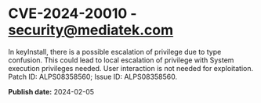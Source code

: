 # CVE-2024-20010 - security@mediatek.com

In keyInstall, there is a possible escalation of privilege due to type confusion. This could lead to local escalation of privilege with System execution privileges needed. User interaction is not needed for exploitation. Patch ID: ALPS08358560; Issue ID: ALPS08358560.

**Publish date:** 2024-02-05
